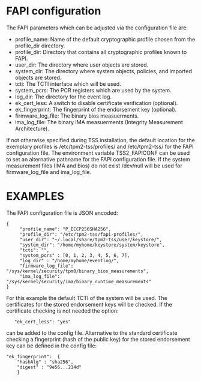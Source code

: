 # FAPI configuration

The FAPI parameters which can be adjusted via the configuration file are:

* profile_name: Name of the default cryptographic profile chosen from the profile_dir directory.
* profile_dir: Directory that contains all cryptographic profiles known to FAPI.
* user_dir: The directory where user objects are stored.
* system_dir: The directory where system objects, policies, and imported
  objects are stored.
* tcti: The TCTI interface which will be used.
* system_pcrs: The PCR registers which are used by the system.
* log_dir: The directory for the event log.
* ek_cert_less: A switch to disable certificate verification (optional).
* ek_fingerprint: The fingerprint of the endorsement key (optional).
* firmware_log_file: The binary bios measuerments.
* ima_log_file: The binary IMA measuerments (Integrity Measurement Architecture).

If not otherwise specified during TSS installation, the default location for the
exemplary profiles is /etc/tpm2-tss/profiles/ and /etc/tpm2-tss/ for the FAPI
configuration file. The environment variable TSS2_FAPICONF can be used to set
an alternative pathname for the FAPI configuration file.
If the system measurement files (IMA and bios) do not exist /dev/null will
be used for firmware_log_file and ima_log_file.

# EXAMPLES
The FAPI configuration file is JSON encoded:

```
{
     "profile_name": "P_ECCP256SHA256",
     "profile_dir": "/etc/tpm2-tss/fapi-profiles/",
     "user_dir": "~/.local/share/tpm2-tss/user/keystore/",
     "system_dir": "/home/myhome/keystore/system/keystore",
     "tcti": "",
     "system_pcrs" : [0, 1, 2, 3, 4, 5, 6, 7],
     "log_dir" : "/home/myhome/eventlog/",
     "firmware_log_file": "/sys/kernel/security/tpm0/binary_bios_measurements",
     "ima_log_file": "/sys/kernel/security/ima/binary_runtime_measurements"
}
```

 For this example the default TCTI of the system will be used. The certificates
 for the stored endorsement keys will be checked.
 If the certificate checking is not needed the option:

 ```
    "ek_cert_less": "yes"
 ```
can be added to the config file. Alternative to the standard certificate checking a
fingerprint (hash of the public key) for the stored endorsement key can be defined
in the config file:

```
"ek_fingerprint":  {
    "hashAlg" : "sha256",
    "digest" : "9e56...214d"
    }
 ```